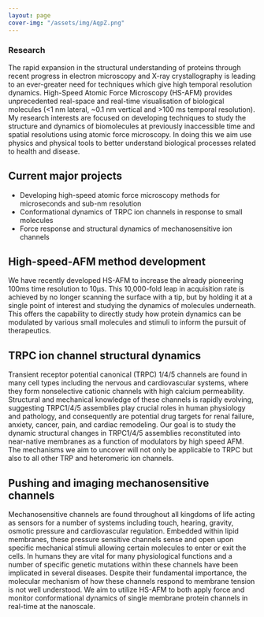 ```yaml
---
layout: page
cover-img: "/assets/img/AqpZ.png"
---
```


### Research
The rapid expansion in the structural understanding of proteins through recent progress in electron microscopy and X-ray crystallography is leading to an ever-greater need for techniques which give high temporal resolution dynamics. High-Speed Atomic Force Microscopy (HS-AFM) provides unprecedented real-space and real-time visualisation of biological molecules (<1 nm lateral, ~0.1 nm vertical and >100 ms temporal resolution). My research interests are focused on developing techniques to study the structure and dynamics of biomolecules at previously inaccessible time and spatial resolutions using atomic force microscopy. In doing this we aim use physics and physical tools to better understand biological processes related to health and disease.

## Current major projects
- Developing high-speed atomic force microscopy methods for microseconds and sub-nm resolution
- Conformational dynamics of TRPC ion channels in response to small molecules
- Force response and structural dynamics of mechanosensitive ion channels

## High-speed-AFM method development
We have recently developed HS-AFM to increase the already pioneering 100ms time resolution to 10μs. This 10,000-fold leap in acquisition rate is achieved by no longer scanning the surface with a tip, but by holding it at a single point of interest and studying the dynamics of molecules underneath. This offers the capability to directly study how protein dynamics can be modulated by various small molecules and stimuli to inform the pursuit of therapeutics.

## TRPC ion channel structural dynamics
Transient receptor potential canonical (TRPC) 1/4/5 channels are found in many cell types including the nervous and cardiovascular systems, where they form nonselective cationic channels with high calcium permeability. Structural and mechanical knowledge of these channels is rapidly evolving, suggesting TRPC1/4/5 assemblies play crucial roles in human physiology and pathology, and consequently are potential drug targets for renal failure, anxiety, cancer, pain, and cardiac remodeling. Our goal is to study the dynamic structural changes in TRPC1/4/5 assemblies reconstituted into near-native membranes as a function of modulators by high speed AFM. The mechanisms we aim to uncover will not only be applicable to TRPC but also to all other TRP and heteromeric ion channels.

## Pushing and imaging mechanosensitive channels
Mechanosensitive channels are found throughout all kingdoms of life acting as sensors for a number of systems including touch, hearing, gravity, osmotic pressure and cardiovascular regulation. Embedded within lipid membranes, these pressure sensitive channels sense and open upon specific mechanical stimuli allowing certain molecules to enter or exit the cells. In humans they are vital for many physiological functions and a number of specific genetic mutations within these channels have been implicated in several diseases. Despite their fundamental importance, the molecular mechanism of how these channels respond to membrane tension is not well understood. We aim to utilize HS-AFM to both apply force and monitor conformational dynamics of single membrane protein channels in real-time at the nanoscale.


